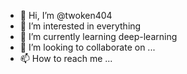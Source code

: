 - 👋 Hi, I’m @twoken404
- 👀 I’m interested in everything
- 🌱 I’m currently learning deep-learning
- 💞️ I’m looking to collaborate on ...
- 📫 How to reach me ...

<!---
twoken404/twoken404 is a ✨ special ✨ repository because its `README.md` (this file) appears on your GitHub profile.
You can click the Preview link to take a look at your changes.
--->
